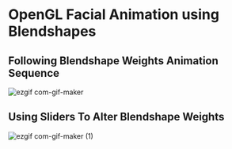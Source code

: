 # OpenGL Facial Animation using Blendshapes

## Following Blendshape Weights Animation Sequence
![ezgif com-gif-maker](https://user-images.githubusercontent.com/57908067/156567146-3375a29a-1733-47a6-806e-837278afe58f.gif)

## Using Sliders To Alter Blendshape Weights 
![ezgif com-gif-maker (1)](https://user-images.githubusercontent.com/57908067/156467780-a5907685-79b3-4a86-809b-007db5521dff.gif)

